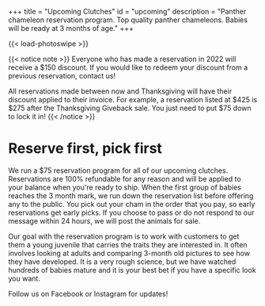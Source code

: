 +++
title = "Upcoming Clutches"
id = "upcoming"
description = "Panther chameleon reservation program. Top quality panther chameleons. Babies will be ready at 3 months of age."
+++

{{< load-photoswipe >}}

{{< notice note >}}
Everyone who has made a reservation in 2022 will receive a $150 discount. If you would like to redeem your discount from a previous reservation, contact us! 

All reservations made between now and Thanksgiving will have their discount applied to their invoice. For example, a reservation listed at $425 is $275 after the Thanksgiving Giveback sale. You just need to put $75 down to lock it in!
{{< /notice >}}

# Reserve first, pick first

We run a $75 reservation program for all of our upcoming clutches. Reservations are 100% refundable for any reason and will be applied to your balance when you're ready to ship. When the first group of babies reaches the 3 month mark, we run down the reservation list before offering any to the public. You pick out your cham in the order that you pay, so early reservations get early picks. If you choose to pass or do not respond to our message within 24 hours, we will post the animals for sale.

Our goal with the reservation program is to work with customers to get them a young juvenile that carries the traits they are interested in. It often involves looking at adults and comparing 3-month old pictures to see how they have developed. It is a very rough science, but we have watched hundreds of babies mature and it is your best bet if you have a specific look you want.

Follow us on Facebook or Instagram for updates!